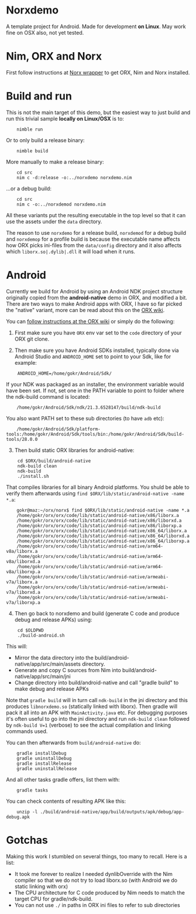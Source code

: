 # Norxdemo
A template project for Android. Made for development **on Linux**. May work fine on OSX also, not yet tested.

# Nim, ORX and Norx
First follow instructions at [Norx wrapper](https://github.com/gokr/norx) to get ORX, Nim and Norx installed.

# Build and run
This is not the main target of this demo, but the easiest way to just build and run this trivial sample **locally on Linux/OSX** is to:

        nimble run

Or to only build a release binary:

        nimble build

More manually to make a release binary:

        cd src
        nim c -d:release -o:../norxdemo norxdemo.nim

...or a debug build:

        cd src
        nim c -o:../norxdemod norxdemo.nim

All these variants put the resulting executable in the top level so that it can use the assets under the `data` directory.

The reason to use `norxdemo` for a release build, `norxdemod` for a debug build and `norxdemop` for a profile build is because the executable name affects
how ORX picks ini-files from the `data/config` directory and it also affects which `liborx.so|.dylib|.dll` it will load when it runs.

# Android
Currently we build for Android by using an Android NDK project structure originally copied from the **android-native** demo in ORX, and modified a bit. There are two ways to make Android apps with ORX, I have so far picked the "native" variant, more can be read about this on the [ORX wiki](https://wiki.orx-project.org/en/tutorials/which_android).

You can [follow instructions at the ORX wiki](https://wiki.orx-project.org/getting_android_tools_and_orx) or simply do the following:

1. First make sure you have `ORX` env var set to the `code` directory of your ORX git clone.
2. Then make sure you have Android SDKs installed, typically done via Android Studio and `ANDROID_HOME` set to point to your Sdk, like for example:

        ANDROID_HOME=/home/gokr/Android/Sdk/

If your NDK was packaged as an installer, the environment variable would have been set. If not, set one in the PATH variable to point to folder where the ndk-build command is located:

        /home/gokr/Android/Sdk/ndk/21.3.6528147/build/ndk-build
        
You also want PATH set to these sub directories (to have `adb` etc):

        /home/gokr/Android/Sdk/platform-tools:/home/gokr/Android/Sdk/tools/bin:/home/gokr/Android/Sdk/build-tools/28.0.0

3. Then build static ORX libraries for android-native:

        cd $ORX/build/android-native
        ndk-build clean
        ndk-build
        ./install.sh

That compiles libraries for all binary Android platforms. You shuld be able to verify them afterwards using `find $ORX/lib/static/android-native -name *.a`:

        gokr@maz:~/orx/norx$ find $ORX/lib/static/android-native -name *.a
        /home/gokr/orx/orx/code/lib/static/android-native/x86/liborx.a
        /home/gokr/orx/orx/code/lib/static/android-native/x86/liborxd.a
        /home/gokr/orx/orx/code/lib/static/android-native/x86/liborxp.a
        /home/gokr/orx/orx/code/lib/static/android-native/x86_64/liborx.a
        /home/gokr/orx/orx/code/lib/static/android-native/x86_64/liborxd.a
        /home/gokr/orx/orx/code/lib/static/android-native/x86_64/liborxp.a
        /home/gokr/orx/orx/code/lib/static/android-native/arm64-v8a/liborx.a
        /home/gokr/orx/orx/code/lib/static/android-native/arm64-v8a/liborxd.a
        /home/gokr/orx/orx/code/lib/static/android-native/arm64-v8a/liborxp.a
        /home/gokr/orx/orx/code/lib/static/android-native/armeabi-v7a/liborx.a
        /home/gokr/orx/orx/code/lib/static/android-native/armeabi-v7a/liborxd.a
        /home/gokr/orx/orx/code/lib/static/android-native/armeabi-v7a/liborxp.a

4. Then go back to norxdemo and build (generate C code and produce debug and release APKs) using:

        cd $OLDPWD
        ./build-android.sh

This will:

* Mirror the data directory into the build/android-native/app/src/main/assets directory.
* Generate and copy C sources from Nim into build/android-native/app/src/main/jni
* Change directory into build/android-native and call "gradle build" to make debug and release APKs

Note that `gradle build` will in turn call `ndk-build` in the jni directory and this produces `libnorxdemo.so` (statically linked with liborx). Then gradle will pack it all into an APK with `MainActivity.java` etc. For debugging purposes it's often useful to go into the jni directory and run `ndk-build clean` followed by `ndk-build V=1` (verbose) to see the actual compilation and linking commands used.

You can then afterwards from `build/android-native` do:

        gradle installDebug
        gradle uninstallDebug
        gradle installRelease
        gradle uninstallRelease

And all other tasks gradle offers, list them with:

        gradle tasks

You can check contents of resulting APK like this:

        unzip -l ./build/android-native/app/build/outputs/apk/debug/app-debug.apk


# Gotchas
Making this work I stumbled on several things, too many to recall. Here is a list:

* It took me forever to realize I needed dynlibOverride with the Nim compiler so that we do not try to load liborx.so (with Android we do static linking with orx)
* The CPU architecture for C code produced by Nim needs to match the target CPU for gradle/ndk-build.
* You can not use `./` in paths in ORX ini files to refer to sub directories
